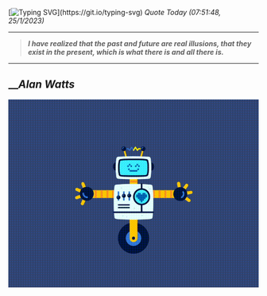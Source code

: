 [![Typing SVG](https://readme-typing-svg.herokuapp.com?font=Press+Start+2P&color=C2F784&size=35&width=900&height=100&lines=Hello+World%2C+I'm+Hung+!)](https://git.io/typing-svg) 
_Quote Today (07:51:48, 25/1/2023)_
___
>**_I have realized that the past and future are real illusions, that they exist in the present, which is what there is and all there is._**
___

## __**_Alan Watts_**

![RobotDance](src/assets/images/robot-dancing-dribble.gif?style=center)
